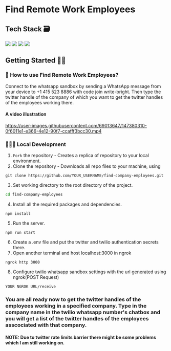 # Find Remote Work Employees
## Tech Stack 🗃

<img src="https://img.shields.io/badge/-ExpressJS-grey?style=flat&logo=express&logoColor=white"> <img src="https://img.shields.io/badge/-NodeJS%20-%2320232a?style=flat&logo=node.js"> <img src="https://img.shields.io/badge/WhatsApp-25D366?style=flat&logo=whatsapp&logoColor=white"> <img src="https://img.shields.io/badge/Twitter-1DA1F2?style=flat&logo=twitter&logoColor=white">
 
##  Getting Started 👨‍💻

### 👀 How to use Find Remote Work Employees?
Connect to the whatsapp sandbox by sending a WhatsApp message from your device to +1 415 523 8886 with code join write-bright. Then type the twitter handle of the company of which you want to get the twitter handles of the employees working there.

#### A video illustration

https://user-images.githubusercontent.com/69013647/147380310-0f6011e1-e366-4e12-90f7-ccafff3bcc30.mp4

### 🧑🏻‍💻 Local Development

1. `Fork` the repository  - Creates a replica of repository to your local environment.
2. Clone the repository - Downloads all repo files to your machine, using
  ```git
  git clone https://github.com/YOUR_USERNAME/find-company-employees.git
  ``` 
3. Set working directory to the root directory of the project.
  ```sh
  cd find-company-employees
  ```
4. Install all the required packages and dependencies.
  ```node
  npm install
  ```
5. Run the server.
  ```node
  npm run start
  ```
6. Create a .env file and put the twitter and twilio authentication secrets there.
7. Open another terminal and host localhost:3000 in ngrok
  ```ngrok
  ngrok http 3000
  ```
8. Configure twilio whatsapp sandbox settings with the url generated using ngrok(POST Request)
  ```
  YOUR NGROK URL/receive
  ```
###  You are all ready now to get the twitter handles of the employees working in a specified company. Type in the company name in the twilio whatsapp number's chatbox and you will get a list of the twitter handles of the employees asscociated with that company. 

#### NOTE: Due to twitter rate limits barrier there might be some problems which I am still working on.